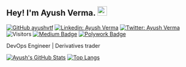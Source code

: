 ## Hey! I'm Ayush Verma. <img src="https://media.giphy.com/media/hvRJCLFzcasrR4ia7z/giphy.gif" width="25px">

[![GitHub ayushvtf](https://img.shields.io/github/followers/ayushvtf?label=follow&style=social)](https://github.com/ayushvtf)
[![Linkedin: Ayush Verma](https://img.shields.io/badge/-Ayush%20Verma-blue?style=flat-square&logo=Linkedin&logoColor=white&link=https://www.linkedin.com/in/verma-Ayush/)](https://www.linkedin.com/in/verma-Ayush/)
[![Twitter: Ayush Verma](https://img.shields.io/twitter/follow/Ayushverma_?style=social)](https://twitter.com/Ayushverma_)
![Visitors](https://visitor-badge.glitch.me/badge?page_id=ayushvtf&left_color=gray&right_color=blue)
[![Medium Badge](https://img.shields.io/badge/-@Ayush%20Verma-black?style=flat-square&labelColor=000000&logo=Medium&link=https://medium.com/@Ayush-verma)](https://medium.com/@Ayush-verma)
[![Polywork Badge](https://img.shields.io/badge/-Ayushverma-orange?style=flat-square&logo=polywork&logoColor=black&link=http://polywork.com/Ayushverma)](http://polywork.com/Ayushverma)
  
DevOps Engineer | Derivatives trader

[![Ayush's GitHub Stats](https://github-readme-stats.vercel.app/api?username=ayushvtf&hide=issues&count_private=true&show_icons=true&theme=calm)](https://github.com/ayushvtf/github-readme-stats)
[![Top Langs](https://github-readme-stats.vercel.app/api/top-langs/?username=ayushvtf&layout=compact&theme=calm)](https://github.com/ayushvtf/github-readme-stats)




<!--
**ayushvtf/ayushvtf** is a ✨ _special_ ✨ repository because its `README.md` (this file) appears on your GitHub profile.

Here are some ideas to get you started:

- 🔭 I’m currently working on ...
- 🌱 I’m currently learning ...
- 👯 I’m looking to collaborate on ...
- 🤔 I’m looking for help with ...
- 💬 Ask me about ...
- 📫 How to reach me: ...
- 😄 Pronouns: ...
- ⚡ Fun fact: ...
-->
